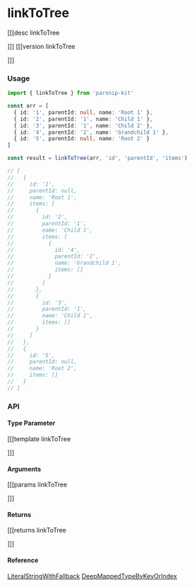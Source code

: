 # linkToTree
[[[desc linkToTree
  
]]]
[[[version linkToTree
  
]]]

### Usage

```ts
import { linkToTree } from 'parsnip-kit'

const arr = [
  { id: '1', parentId: null, name: 'Root 1' },
  { id: '2', parentId: '1', name: 'Child 1' },
  { id: '3', parentId: '1', name: 'Child 2' },
  { id: '4', parentId: '2', name: 'Grandchild 1' },
  { id: '5', parentId: null, name: 'Root 2' }
]

const result = linkToTree(arr, 'id', 'parentId', 'items')

// [
//   {
//     id: '1',
//     parentId: null,
//     name: 'Root 1',
//     items: [
//       {
//         id: '2',
//         parentId: '1',
//         name: 'Child 1',
//         items: [
//           {
//             id: '4',
//             parentId: '2',
//             name: 'Grandchild 1',
//             items: []
//           }
//         ]
//       },
//       {
//         id: '3',
//         parentId: '1',
//         name: 'Child 2',
//         items: []
//       }
//     ]
//   },
//   {
//     id: '5',
//     parentId: null,
//     name: 'Root 2',
//     items: []
//   }
// ]

```


### API

#### Type Parameter

[[[template linkToTree

]]]

#### Arguments

[[[params linkToTree

]]]

#### Returns

[[[returns linkToTree

]]]

#### Reference

[LiteralStringWithFallback](../common/types#literalstringwithfallback) [DeepMappedTypeByKeyOrIndex](../common/types#deepmappedtypebykeyorindex)
